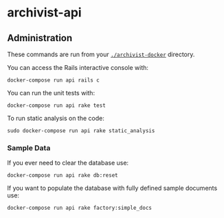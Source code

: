 # archivist-api

## Administration

These commands are run from your [`./archivist-docker`](https://github.com/ArchivistProject/archivist-docker) directory.

You can access the Rails interactive console with:

    docker-compose run api rails c

You can run the unit tests with:

    docker-compose run api rake test

To run static analysis on the code:

    sudo docker-compose run api rake static_analysis

### Sample Data

If you ever need to clear the database use:

    docker-compose run api rake db:reset

If you want to populate the database with fully defined sample documents use:

    docker-compose run api rake factory:simple_docs
